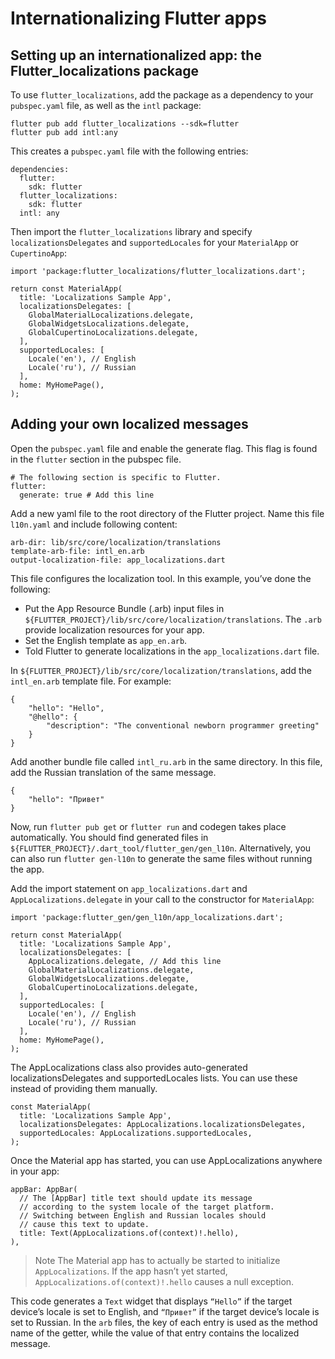 # Internationalizing Flutter apps

## Setting up an internation­alized app: the Flutter_localizations package

To use `flutter_localizations`, add the package as a dependency to your `pubspec.yaml` file, as well as the `intl` package:
```
flutter pub add flutter_localizations --sdk=flutter
flutter pub add intl:any
```
This creates a `pubspec.yaml` file with the following entries:
```
dependencies:
  flutter:
    sdk: flutter
  flutter_localizations:
    sdk: flutter
  intl: any
```
Then import the `flutter_localizations` library and specify `localizationsDelegates` and `supportedLocales` for your `MaterialApp` or `CupertinoApp`:
```
import 'package:flutter_localizations/flutter_localizations.dart';
```
```
return const MaterialApp(
  title: 'Localizations Sample App',
  localizationsDelegates: [
    GlobalMaterialLocalizations.delegate,
    GlobalWidgetsLocalizations.delegate,
    GlobalCupertinoLocalizations.delegate,
  ],
  supportedLocales: [
    Locale('en'), // English
    Locale('ru'), // Russian
  ],
  home: MyHomePage(),
);
```
## Adding your own localized messages

Open the `pubspec.yaml` file and enable the generate flag. This flag is found in the `flutter` section in the pubspec file.
```
# The following section is specific to Flutter.
flutter:
  generate: true # Add this line
```
Add a new yaml file to the root directory of the Flutter project. Name this file `l10n.yaml` and include following content:
```
arb-dir: lib/src/core/localization/translations
template-arb-file: intl_en.arb
output-localization-file: app_localizations.dart
```
This file configures the localization tool. In this example, you’ve done the following:

- Put the App Resource Bundle (.arb) input files in `${FLUTTER_PROJECT}/lib/src/core/localization/translations`. The `.arb` provide localization resources for your app.
- Set the English template as `app_en.arb`.
- Told Flutter to generate localizations in the `app_localizations.dart` file.

In `${FLUTTER_PROJECT}/lib/src/core/localization/translations`, add the `intl_en.arb` template file. For example:
```
{
    "hello": "Hello",
    "@hello": {
        "description": "The conventional newborn programmer greeting"
    }
}
```
Add another bundle file called `intl_ru.arb` in the same directory. In this file, add the Russian translation of the same message.
```
{
    "hello": "Привет"
}
```
Now, run `flutter pub get` or `flutter run` and codegen takes place automatically. You should find generated files in `${FLUTTER_PROJECT}/.dart_tool/flutter_gen/gen_l10n`. Alternatively, you can also run `flutter gen-l10n` to generate the same files without running the app.

Add the import statement on `app_localizations.dart` and `AppLocalizations.delegate` in your call to the constructor for `MaterialApp`:
```
import 'package:flutter_gen/gen_l10n/app_localizations.dart';
```
```
return const MaterialApp(
  title: 'Localizations Sample App',
  localizationsDelegates: [
    AppLocalizations.delegate, // Add this line
    GlobalMaterialLocalizations.delegate,
    GlobalWidgetsLocalizations.delegate,
    GlobalCupertinoLocalizations.delegate,
  ],
  supportedLocales: [
    Locale('en'), // English
    Locale('ru'), // Russian
  ],
  home: MyHomePage(),
);
```
The AppLocalizations class also provides auto-generated localizationsDelegates and supportedLocales lists. You can use these instead of providing them manually.
```
const MaterialApp(
  title: 'Localizations Sample App',
  localizationsDelegates: AppLocalizations.localizationsDelegates,
  supportedLocales: AppLocalizations.supportedLocales,
);
```
Once the Material app has started, you can use AppLocalizations anywhere in your app:
```
appBar: AppBar(
  // The [AppBar] title text should update its message
  // according to the system locale of the target platform.
  // Switching between English and Russian locales should
  // cause this text to update.
  title: Text(AppLocalizations.of(context)!.hello),
),
```
> Note The Material app has to actually be started to initialize `AppLocalizations`. If the app hasn’t yet started, `AppLocalizations.of(context)!.hello` causes a null exception.

This code generates a `Text` widget that displays `“Hello”` if the target device’s locale is set to English, and `“Привет”` if the target device’s locale is set to Russian. In the `arb` files, the key of each entry is used as the method name of the getter, while the value of that entry contains the localized message.
